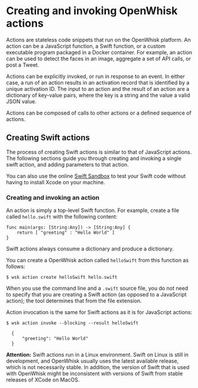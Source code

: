 # Creating and invoking OpenWhisk actions

Actions are stateless code snippets that run on the OpenWhisk platform. An
action can be a JavaScript function, a Swift function, or a custom executable
program packaged in a Docker container. For example, an action can be used to
detect the faces in an image, aggregate a set of API calls, or post a Tweet.

Actions can be explicitly invoked, or run in response to an event. In either
case, a run of an action results in an activation record that is identified by a
unique activation ID. The input to an action and the result of an action are a
dictionary of key-value pairs, where the key is a string and the value a valid
JSON value.

Actions can be composed of calls to other actions or a defined sequence of
actions.

## Creating Swift actions

The process of creating Swift actions is similar to that of JavaScript actions.
The following sections guide you through creating and invoking a single swift
action, and adding parameters to that action.

You can also use the online [Swift Sandbox](https://swiftlang.ng.bluemix.net) to
test your Swift code without having to install Xcode on your machine.

### Creating and invoking an action

An action is simply a top-level Swift function. For example, create a file
called `hello.swift` with the following content:

```
func main(args: [String:Any]) -> [String:Any] {
    return [ "greeting" : "Hello World" ]
}
```

Swift actions always consume a dictionary and produce a dictionary.

You can create a OpenWhisk action called `helloSwift` from this function as
follows:

```
$ wsk action create helloSwift hello.swift
```

When you use the command line and a `.swift` source file, you do not need to
specify that you are creating a Swift action (as opposed to a JavaScript
action); the tool determines that from the file extension.

Action invocation is the same for Swift actions as it is for JavaScript actions:

```
$ wsk action invoke --blocking --result helloSwift
```

```
  {
      "greeting": "Hello World"
  }
```

**Attention:** Swift actions run in a Linux environment. Swift on Linux is still
in development, and OpenWhisk usually uses the latest available release, which
is not necessarily stable. In addition, the version of Swift that is used with
OpenWhisk might be inconsistent with versions of Swift from stable releases of
XCode on MacOS.
